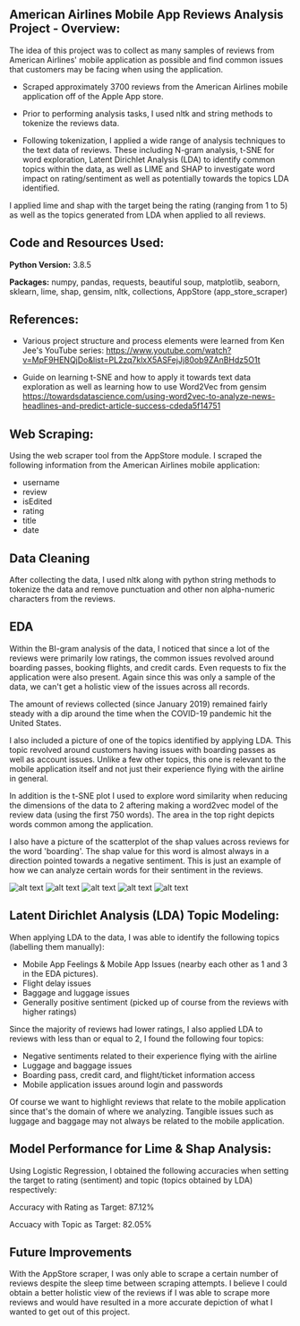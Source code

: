 ## American Airlines Mobile App Reviews Analysis Project - Overview:
The idea of this project was to collect as many samples of reviews from American Airlines' mobile application as possible and find common issues that customers may be facing when using the application.

* Scraped approximately 3700 reviews from the American Airlines mobile application off of the Apple App store. 

* Prior to performing analysis tasks, I used nltk and string methods to tokenize the reviews data.

* Following tokenization, I applied a wide range of analysis techniques to the text data of reviews. These including N-gram analysis, t-SNE for word exploration, Latent Dirichlet Analysis (LDA) to identify common topics within the data, as well as LIME and SHAP to investigate word impact on rating/sentiment as well as potentially towards the topics LDA identified.

I applied lime and shap with the target being the rating (ranging from 1 to 5) as well as the topics generated from LDA when applied to all reviews.

## Code and Resources Used:

**Python Version:** 3.8.5

**Packages:** numpy, pandas, requests, beautiful soup, matplotlib, seaborn, sklearn, lime, shap, gensim, nltk, collections, AppStore (app_store_scraper)

## References:

* Various project structure and process elements were learned from Ken Jee's YouTube series: 
https://www.youtube.com/watch?v=MpF9HENQjDo&list=PL2zq7klxX5ASFejJj80ob9ZAnBHdz5O1t

* Guide on learning t-SNE and how to apply it towards text data exploration as well as learning how to use Word2Vec from gensim
https://towardsdatascience.com/using-word2vec-to-analyze-news-headlines-and-predict-article-success-cdeda5f14751

## Web Scraping:

Using the web scraper tool from the AppStore module. I scraped the following information from the American Airlines mobile application:

*   username
*   review
*   isEdited
*   rating
*   title
*   date

## Data Cleaning

After collecting the data, I used nltk along with python string methods to tokenize the data and remove punctuation and other non alpha-numeric characters from the reviews.

## EDA
Within the BI-gram analysis of the data, I noticed that since a lot of the reviews were primarily low ratings, the common issues revolved around boarding passes, booking flights, and credit cards. Even requests to fix the application were also present. Again since this was only a sample of the data, we can't get a holistic view of the issues across all records.

The amount of reviews collected (since January 2019) remained fairly steady with a dip around the time when the COVID-19 pandemic hit the United States.

I also included a picture of one of the topics identified by applying LDA. This topic revolved around customers having issues with boarding passes as well as account issues. Unlike a few other topics, this one is relevant to the mobile application itself and not just their experience flying with the airline in general.

In addition is the t-SNE plot I used to explore word similarity when reducing the dimensions of the data to 2 aftering making a word2vec model of the review data (using the first 750 words). The area in the top right depicts words common among the application.

I also have a picture of the scatterplot of the shap values across reviews for the word 'boarding'. The shap value for this word is almost always in a direction pointed towards a negative sentiment. This is just an example of how we can analyze certain words for their sentiment in the reviews.

![alt text](https://github.com/elayer/American-Airlines-Mobile-App-Reviews-Analysis/blob/main/aareviews_bigrams.png "Bi-gram Analysis")
![alt text](https://github.com/elayer/American-Airlines-Mobile-App-Reviews-Analysis/blob/main/reviews_over_time.png "Reviews over Time")
![alt text](https://github.com/elayer/American-Airlines-Mobile-App-Reviews-Analysis/blob/main/aareviews_topics.png "LDA Topics")
![alt text](https://github.com/elayer/American-Airlines-Mobile-App-Reviews-Analysis/blob/main/tsne_plot.png "t-SNE plot")
![alt text](https://github.com/elayer/American-Airlines-Mobile-App-Reviews-Analysis/blob/main/boarding_analysis.png "Boarding Picture Example")

## Latent Dirichlet Analysis (LDA) Topic Modeling:
When applying LDA to the data, I was able to identify the following topics (labelling them manually):
* Mobile App Feelings & Mobile App Issues (nearby each other as 1 and 3 in the EDA pictures). 
* Flight delay issues
* Baggage and luggage issues
* Generally positive sentiment (picked up of course from the reviews with higher ratings)

Since the majority of reviews had lower ratings, I also applied LDA to reviews with less than or equal to 2, I found the following four topics:
* Negative sentiments related to their experience flying with the airline
* Luggage and baggage issues
* Boarding pass, credit card, and flight/ticket information access 
* Mobile application issues around login and passwords

Of course we want to highlight reviews that relate to the mobile application since that's the domain of where we analyzing. Tangible issues such as luggage and baggage may not always be related to the mobile application.

## Model Performance for Lime & Shap Analysis:
Using Logistic Regression, I obtained the following accuracies when setting the target to rating (sentiment) and topic (topics obtained by LDA) respectively:

Accuracy with Rating as Target: 87.12%

Accuacy with Topic as Target: 82.05%

## Future Improvements
With the AppStore scraper, I was only able to scrape a certain number of reviews despite the sleep time between scraping attempts. I believe I could obtain a better holistic view of the reviews if I was able to scrape more reviews and would have resulted in a more accurate depiction of what I wanted to get out of this project.
